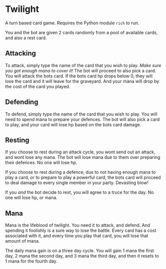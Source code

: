 # Twilight
A turn based card game. Requires the Python module `rich` to run.

You and the bot are given 2 cards randomly from a pool of available cards, and also a rest card.

## Attacking
To attack, simply type the name of the card that you wish to play. <i>Make sure you got enough mana to cover it!</i> The bot will proceed to also pick a card. You will attack the bots card. If the bots card hp drops below 0, they will lose the card and it will leave for the graveyard. And your mana will drop by the cost of the card you played. 

## Defending
To defend, simply type the name of the card that you wish to play. You will need to spend mana to prepare your defences. The bot will also pick a card to play, and your card will lose hp based on the bots card damage.

## Resting
If you choose to rest during an attack cycle, you wont send out an attack, and wont lose any mana. The bot will lose mana due to them over preparing their defences. No one will lose hp.

If you choose to rest during a defence, due to not having enough mana to play a card, or to prepare to play a powerful card, the bots card will proceed to deal damage to every single member in your party. Devasting blow!

If you <i>and</i> the bot decide to rest, you will agree to a truce for the day.  No one will lose hp, or mana.

## Mana
Mana is the lifeblood of twilight. You need it to attack, and defend. And spending it foolishly is a sure way to lose the battle. Every card has a cost associated with it, and every time you play that card, you will lose that amount of mana.

The daily mana gain is on a three day cycle.
You will gain 1 mana the first day, 2 mana the second day, and 3 mana the third day, and then it resets to 1 mana for the fourth day.
